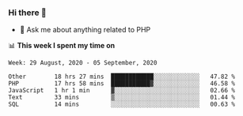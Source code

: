 ### Hi there 👋

<!--
**mustafaculban/mustafaculban** is a ✨ _special_ ✨ repository because its `README.md` (this file) appears on your GitHub profile.

Here are some ideas to get you started:

- 🌱 I’m currently learning ...
- 👯 I’m looking to collaborate on ...
- 🤔 I’m looking for help with ...
- 📫 How to reach me: ...
- 😄 Pronouns: ...
- ⚡ Fun fact: ...

-->
- 💬 Ask me about anything related to PHP


📊 **This week I spent my time on**
<!--START_SECTION:waka-->
```text
Week: 29 August, 2020 - 05 September, 2020

Other        18 hrs 27 mins  ████████████░░░░░░░░░░░░░   47.82 % 
PHP          17 hrs 58 mins  ███████████▓░░░░░░░░░░░░░   46.58 % 
JavaScript   1 hr 1 min      ▓░░░░░░░░░░░░░░░░░░░░░░░░   02.66 % 
Text         33 mins         ▒░░░░░░░░░░░░░░░░░░░░░░░░   01.44 % 
SQL          14 mins         ░░░░░░░░░░░░░░░░░░░░░░░░░   00.63 % 
```
<!--END_SECTION:waka-->

